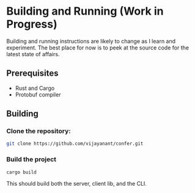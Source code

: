 # Building and Running (Work in Progress)

Building and running instructions are likely to change as I learn and
experiment. The best place for now is to peek at the source code for the latest
state of affairs.

## Prerequisites

- Rust and Cargo
- Protobuf compiler

## Building

### Clone the repository:

   ```bash
   git clone https://github.com/vijayanant/confer.git
   ```
### Build the project 
   
   ```bash
   cargo build
   ```

This should build both the server, client lib, and the CLI.
